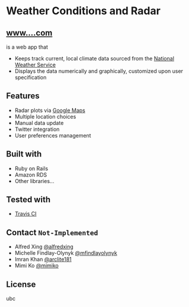 Weather Conditions and Radar
============================
## [www....com](http://somewhere.com)

is a web app that
* Keeps track current, local climate data sourced from the [National Weather Service](http://www.nws.noaa.gov/tg/radfiles.php)
* Displays the data numerically and graphically, customized upon user specification

Features
--------
* Radar plots via [Google Maps](https://maps.google.com)
* Multiple location choices
* Manual data update
* Twitter integration
* User preferences management

Built with
----------
* Ruby on Rails
* Amazon RDS
* Other libraries...
	
Tested with
-----------
* [Travis CI](http://travis-ci.org)

Contact `Not-Implemented`
-------------------------
* Alfred Xing [@alfredxing](https://github.com/alfredxing)
* Michelle Findlay-Olynyk [@mfindlayolynyk](https://github.com/mfindlayolynyk)
* Imran Khan [@arclite181](https://github.com/arclite181)
* Mimi Ko [@mimiko](https://github.com/mimiko)

License
-------
ubc


